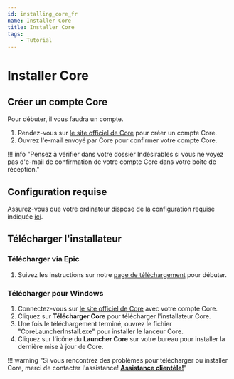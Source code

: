 ```yaml
---
id: installing_core_fr
name: Installer Core
title: Installer Core
tags:
    - Tutorial
---
```


# Installer Core

## Créer un compte Core

Pour débuter, il vous faudra un compte.

1. Rendez-vous sur [le site officiel de Core](https://www.coregames.com/register "CoreGames Register") pour créer un compte Core.
2. Ouvrez l'e-mail envoyé par Core pour confirmer votre compte Core.

!!! info "Pensez à vérifier dans votre dossier Indésirables si vous ne voyez pas d'e-mail de confirmation de votre compte Core dans votre boîte de réception."

## Configuration requise

Assurez-vous que votre ordinateur dispose de la configuration requise indiquée [ici](https://support.coregames.com/hc/en-us/categories/360003284214-FAQ "FAQ").

## Télécharger l'installateur

### Télécharger via Epic

1. Suivez les instructions sur notre [page de téléchargement](https://www.coregames.com/download "CoreGames Download") pour débuter.

### Télécharger pour Windows

1. Connectez-vous sur [le site officiel de Core](https://www.coregames.com/login "CoreGames Login") avec votre compte Core.
2. Cliquez sur **Télécharger Core** pour télécharger l'installateur Core.
3. Une fois le téléchargement terminé, ouvrez le fichier "CoreLauncherInstall.exe" pour installer le lanceur Core.
4. Cliquez sur l'icône du **Launcher Core** sur votre bureau pour installer la dernière mise à jour de Core.

!!! warning "Si vous rencontrez des problèmes pour télécharger ou installer Core, merci de contacter l'assistance! **[Assistance clientèle!](https://support.coregames.com "Assistance clientèle")**"
